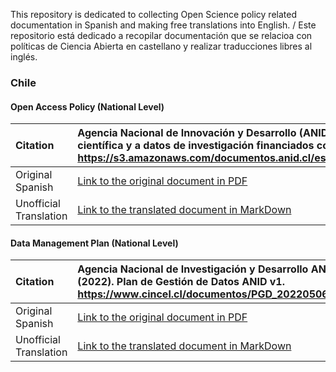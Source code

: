 This repository is dedicated to collecting Open Science policy related documentation in Spanish and making free translations into English. / Este repositorio está dedicado a recopilar documentación que se relacioa con políticas de Ciencia Abierta en castellano y realizar traducciones libres al inglés. 


### Chile

#### Open Access Policy (National Level)

| Citation | Agencia Nacional de Innovación y Desarrollo (ANID). (2022). Política de acceso abierto a la información científica y a datos de investigación financiados con fondos públicos de la ANID. Gobierno de Chile. https://s3.amazonaws.com/documentos.anid.cl/estudios/Politica_acceso_a_informacion_cientifica_2022.pdf |
|:-----|:---------------------------------------------------------------------------------------------------------------------------------------------------------------------------------------------------------------------------------------------------------------------------------|
| Original Spanish | [Link to the original document in PDF](https://s3.amazonaws.com/documentos.anid.cl/estudios/Politica_acceso_a_informacion_cientifica_2022.pdf) |
| Unofficial Translation | [Link to the translated document in MarkDown](https://github.com/rtleyb/Trads-Gob-Ciencia-Abierta/blob/main/translates/Politica_acceso_a_informacion_cientifica_2022.md) |

#### Data Management Plan (National Level)

| Citation | Agencia Nacional de Investigación y Desarrollo ANID. (2022). Plan de Gestión de Datos ANID v1. https://www.cincel.cl/documentos/PGD_20220506.pdf |
|:-----|:---------------------------------------------------------------------------------------------------------------------------------------------------------------------------------------------------------------------------------------------------------------------------------|
| Original Spanish | [Link to the original document in PDF](https://github.com/rtleyb/Trads-Gob-Ciencia-Abierta/blob/main/translates/PGD_20220506.pdf) |
| Unofficial Translation | [Link to the translated document in MarkDown](https://github.com/rtleyb/Trads-Gob-Ciencia-Abierta/blob/main/translates/PGD_20220506.md) |



